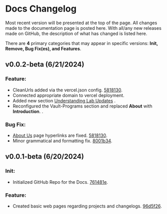 # Docs Changelog

Most recent version will be presented at the top of the page. All changes made to the documentation page is posted here. With all/any new releases made on GitHub, the description of what has changed is listed here. 

There are **4** primary categories that may appear in specific versions: **Init, Remove, Bug Fix(es), and Features**.


## v0.0.2-beta (6/21/2024)
### Feature:
* CleanUrls added via the vercel.json config. [5818130](https://github.com/TheLazySol/lab-docs/commit/58181306643437d5936fa3b74966730157cce1cc).
* Connected appropriate domain to vercel deployment.
* Added new section [Understanding Lab Updates](/lab-updates/understanding-lab-updates) []().
* Reconfigured the Vault-Programs section and replaced **About** with **Introduction**. []().

### Bug Fix:
* [About Us](/introduction/about-us) page hyperlinks are fixed. [5818130](https://github.com/TheLazySol/lab-docs/commit/58181306643437d5936fa3b74966730157cce1cc).
* Minor grammatical and formatting fix. [8001b34](https://github.com/TheLazySol/lab-docs/commit/8001b3478cca94a3686ecd53d39fff5cc18ef231).

## v0.0.1-beta (6/20/2024)
### Init:
* Initialized GitHub Repo for the Docs. [761481e](https://github.com/TheLazySol/lab-docs/commit/761481e22242cff774b8b55e64a69c387075bb88).

### Feature:
* Created basic web pages regarding projects and changelogs. [96d5f26](https://github.com/TheLazySol/lab-docs/commit/96d5f26a03b7301709278fc1d9abea74264da881).